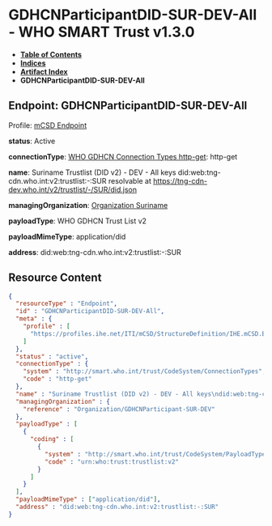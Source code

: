 # GDHCNParticipantDID-SUR-DEV-All - WHO SMART Trust v1.3.0

* [**Table of Contents**](toc.md)
* [**Indices**](indices.md)
* [**Artifact Index**](artifacts.md)
* **GDHCNParticipantDID-SUR-DEV-All**

## Endpoint: GDHCNParticipantDID-SUR-DEV-All

Profile: [mCSD Endpoint](https://profiles.ihe.net/ITI/mCSD/4.0.0/StructureDefinition-IHE.mCSD.Endpoint.html)

**status**: Active

**connectionType**: [WHO GDHCN Connection Types http-get](CodeSystem-ConnectionTypes.md#ConnectionTypes-http-get): http-get

**name**: Suriname Trustlist (DID v2) - DEV - All keys did:web:tng-cdn.who.int:v2:trustlist:-:SUR resolvable at https://tng-cdn-dev.who.int/v2/trustlist/-/SUR/did.json

**managingOrganization**: [Organization Suriname](Organization-GDHCNParticipant-SUR-DEV.md)

**payloadType**: WHO GDHCN Trust List v2

**payloadMimeType**: application/did

**address**: did:web:tng-cdn.who.int:v2:trustlist:-:SUR



## Resource Content

```json
{
  "resourceType" : "Endpoint",
  "id" : "GDHCNParticipantDID-SUR-DEV-All",
  "meta" : {
    "profile" : [
      "https://profiles.ihe.net/ITI/mCSD/StructureDefinition/IHE.mCSD.Endpoint"
    ]
  },
  "status" : "active",
  "connectionType" : {
    "system" : "http://smart.who.int/trust/CodeSystem/ConnectionTypes",
    "code" : "http-get"
  },
  "name" : "Suriname Trustlist (DID v2) - DEV - All keys\ndid:web:tng-cdn.who.int:v2:trustlist:-:SUR\nresolvable at https://tng-cdn-dev.who.int/v2/trustlist/-/SUR/did.json",
  "managingOrganization" : {
    "reference" : "Organization/GDHCNParticipant-SUR-DEV"
  },
  "payloadType" : [
    {
      "coding" : [
        {
          "system" : "http://smart.who.int/trust/CodeSystem/PayloadTypes",
          "code" : "urn:who:trust:trustlist:v2"
        }
      ]
    }
  ],
  "payloadMimeType" : ["application/did"],
  "address" : "did:web:tng-cdn.who.int:v2:trustlist:-:SUR"
}

```

